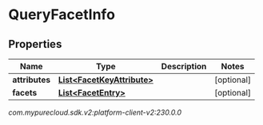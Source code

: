 # QueryFacetInfo


## Properties

| Name | Type | Description | Notes |
| ------------ | ------------- | ------------- | ------------- |
| **attributes** | [**List&lt;FacetKeyAttribute&gt;**](FacetKeyAttribute) |  |  [optional] |
| **facets** | [**List&lt;FacetEntry&gt;**](FacetEntry) |  |  [optional] |




_com.mypurecloud.sdk.v2:platform-client-v2:230.0.0_

